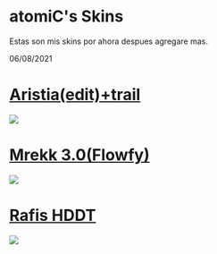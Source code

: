 # atomiC's Skins

Estas son mis skins por ahora despues agregare mas. 

06/08/2021

# [Aristia(edit)+trail](https://www.mediafire.com/file/fmmuq6020lb8sda/Aristia%28Edit%29+trail.osk/file)
![](https://skins.osuck.net/uploads/posts/2019-07/1561975230_screenshot5519.jpg)

# [Mrekk 3.0(Flowfy)](https://www.mediafire.com/file/yqrlp0dcb5vj3f9/-_%2523_%25E3%2580%2590Mrekk_3.0%25E3%2580%2591_-_Flowfy.osk/file)
![](https://skins.osuck.net/uploads/posts/2021-07/1627551745_6.jpg)

# [Rafis HDDT](https://drive.google.com/file/d/1aJh7apqZTrXvWkwNVhzBfIVcG821hxx2/view)
![](https://camo.githubusercontent.com/dba1121c2a976c6b3ef339ccad01dfcfacea7825f0f9a54c5b11909a64db82e6/68747470733a2f2f736b696e732e6f7375636b2e6e65742f75706c6f6164732f706f7374732f323031382d30392f313533373836363930355f666572626575772e6a7067)
